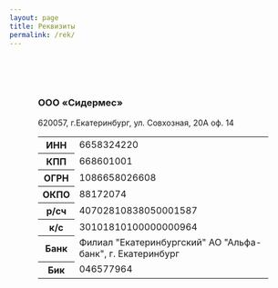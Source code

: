 ```yaml
---
layout: page
title: Реквизиты
permalink: /rek/
---
```


<div class="row">
	<div class="col">
		<p><h3>ООО «Сидермес»</h3></p>
		<p>620057, г.Екатеринбург, ул. Совхозная, 20А оф. 14</p>
	</div>
<table class="table">
  <tbody>
    <tr>
      <th>ИНН</th>
      <td>6658324220</td>
    </tr>
    <tr>
      <th>КПП</th>
      <td>668601001</td>
    </tr>
    <tr>
      <th>ОГРН</th>
      <td>1086658026608</td>
    </tr>
    <tr>
      <th>ОКПО</th>
      <td>88172074</td>
    </tr>
    <tr>
      <th>р/сч</th>
      <td>40702810838050001587</td>
    </tr>
    <tr>
      <th>к/с</th>
      <td>30101810100000000964</td>
    </tr>
    <tr>
      <th>Банк</th>
      <td>Филиал "Екатеринбургский" АО "Альфа-банк", г. Екатеринбург</td>
    </tr>
    <tr>
      <th>Бик</th>
      <td>046577964</td>
    </tr>
  </tbody>
</table>
</div>

<style type="text/css">
	.header-page{background: url({{ site.url }}/img/br-rek2.jpg); background-size: cover;}
	.row{padding: 50px; margin: 0px;}
	.card-body{border-radius: 0px; border-width: 0px; padding: 20px;}
	.card{border-radius: 0px; border-width: 0px; height: 50vh;}
	.card-img-top{border-radius: 0px; border-width: 0px; z-index: 0}
	.page-section{padding: 0px; margin: 0px;}
</style>